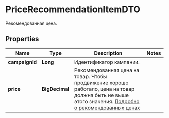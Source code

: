 

# PriceRecommendationItemDTO

Рекомендованная цена.

## Properties

| Name | Type | Description | Notes |
|------------ | ------------- | ------------- | -------------|
|**campaignId** | **Long** | Идентификатор кампании. |  |
|**price** | **BigDecimal** | Рекомендованная цена на товар. Чтобы продвижение хорошо работало, цена на товар должна быть не выше этого значения. [Подробно о рекомендованных ценах](https://yandex.ru/support/marketplace/marketing/campaigns.html#prices)  |  |




